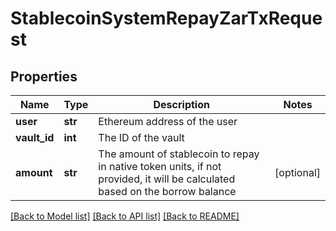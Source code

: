 # StablecoinSystemRepayZarTxRequest

## Properties
Name | Type | Description | Notes
------------ | ------------- | ------------- | -------------
**user** | **str** | Ethereum address of the user | 
**vault_id** | **int** | The ID of the vault | 
**amount** | **str** | The amount of stablecoin to repay in native token units, if not provided, it will be calculated based on the borrow balance | [optional] 

[[Back to Model list]](../README.md#documentation-for-models) [[Back to API list]](../README.md#documentation-for-api-endpoints) [[Back to README]](../README.md)


